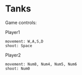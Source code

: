 # Tanks

Game controls:

  Player1
  
    movement: W,A,S,D    
    shoot: Space
    
  Player2
  
    movement: Num8, Num4, Num5, Num6    
    shoot: Num0
